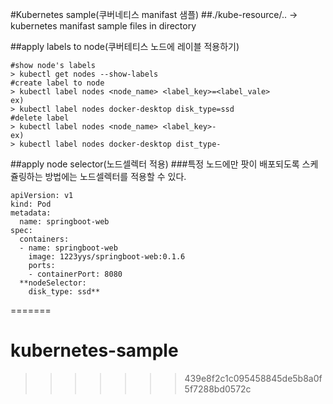 #Kubernetes sample(쿠버네티스 manifast 샘플)
##./kube-resource/.. -> kubernetes manifast sample files in directory

##apply labels to node(쿠버테티스 노드에 레이블 적용하기)
```
#show node's labels
> kubectl get nodes --show-labels
#create label to node
> kubectl label nodes <node_name> <label_key>=<label_vale>
ex)
> kubectl label nodes docker-desktop disk_type=ssd
#delete label
> kubectl label nodes <node_name> <label_key>-
ex)
> kubectl label nodes docker-desktop dist_type-
```

##apply node selector(노드셀렉터 적용)
###특정 노드에만 팟이 배포되도록 스케쥴링하는 방법에는 노드셀렉터를 적용할 수 있다.
```
apiVersion: v1
kind: Pod
metadata:
  name: springboot-web
spec:
  containers:
  - name: springboot-web
    image: 1223yys/springboot-web:0.1.6
    ports:
    - containerPort: 8080
  **nodeSelector:
    disk_type: ssd**
```
=======
# kubernetes-sample
>>>>>>> 439e8f2c1c095458845de5b8a0f5f7288bd0572c
